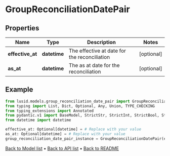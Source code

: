 # GroupReconciliationDatePair

## Properties
Name | Type | Description | Notes
------------ | ------------- | ------------- | -------------
**effective_at** | **datetime** | The effective at date for the reconciliation | [optional] 
**as_at** | **datetime** | The as at date for the reconciliation | [optional] 
## Example

```python
from lusid.models.group_reconciliation_date_pair import GroupReconciliationDatePair
from typing import List, Dict, Optional, Any, Union, TYPE_CHECKING
from typing_extensions import Annotated
from pydantic.v1 import BaseModel, StrictStr, StrictInt, StrictBool, StrictFloat, StrictBytes, Field, validator, ValidationError, conlist, constr
from datetime import datetime

effective_at: Optional[datetime] = # Replace with your value
as_at: Optional[datetime] = # Replace with your value
group_reconciliation_date_pair_instance = GroupReconciliationDatePair(effective_at=effective_at, as_at=as_at)

```

[Back to Model list](../README.md#documentation-for-models) &#8226; [Back to API list](../README.md#documentation-for-api-endpoints) &#8226; [Back to README](../README.md)

